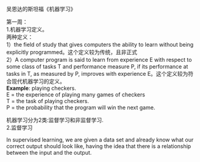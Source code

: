 吴恩达的斯坦福《机器学习》

第一周：  
1.机器学习定义。  
两种定义：  
1）the field of study that gives computers the ability to learn without being explicitly programmed。这个定义较为传统，且非正式  
2）A computer program is said to learn from experience E with respect to some class of tasks T and performance measure P, if its performance at tasks in T, as measured by P, improves with experience E。这个定义较为符合现代机器学习的定义。  
**Example**: playing checkers.  
E = the experience of playing many games of checkers  
T = the task of playing checkers.  
P = the probability that the program will win the next game.

机器学习分为2类:监督学习和非监督学习.  
2.监督学习

In supervised learning, we are given a data set and already know what our correct output should look like, having the idea that there is a relationship between the input and the output.

